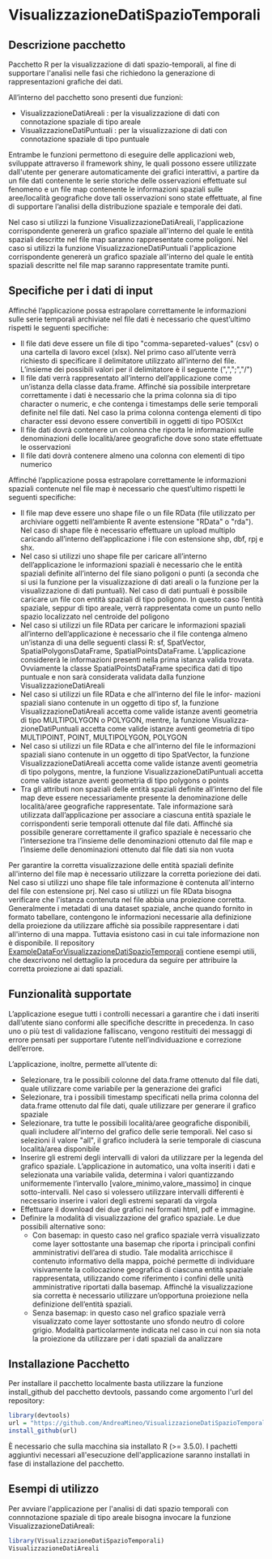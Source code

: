 # VisualizzazioneDatiSpazioTemporali


## Descrizione pacchetto

Pacchetto R per la visualizzazione di dati spazio-temporali, al fine di supportare l'analisi nelle fasi che richiedono la generazione di rappresentazioni grafiche dei dati.

All’interno del pacchetto sono presenti due funzioni:
* VisualizzazioneDatiAreali : per la visualizzazione di dati con connotazione spaziale di tipo areale
* VisualizzazioneDatiPuntuali : per la visualizzazione di dati con
connotazione spaziale di tipo puntuale

Entrambe le funzioni permettono di eseguire delle applicazioni web, sviluppate attraverso il framework shiny, le quali possono essere utilizzate dall'utente per generare automaticamente dei grafici interattivi, a partire da un file dati contenente le serie storiche delle osservazioni effettuate sul fenomeno e un file map contenente le informazioni spaziali sulle aree/località geografiche dove tali osservazioni sono state effettuate, al fine di supportare l’analisi della distribuzione spaziale e temporale dei dati.

Nel caso si utilizzi la funzione VisualizzazioneDatiAreali, l'applicazione corrispondente genererà un grafico spaziale all'interno del quale le entità spaziali descritte nel file map saranno rappresentate come poligoni. Nel caso si utilizzi la funzione VisualizzazioneDatiPuntuali l'applicazione corrispondente genererà un grafico spaziale all'interno del quale le entità spaziali descritte nel file map saranno rappresentate tramite punti.


## Specifiche per i dati di input

Affinché l’applicazione possa estrapolare correttamente le informazioni sulle
serie temporali archiviate nel file dati è necessario che quest’ultimo rispetti le
seguenti specifiche:
* Il file dati deve essere un file di tipo "comma-separeted-values" (csv) o una
cartella di lavoro excel (xlsx). Nel primo caso all’utente verrà richiesto
di specificare il delimitatore utilizzato all’interno del file. L’insieme dei
possibili valori per il delimitatore è il seguente (",",";","/")
* Il file dati verrà rappresentato all’interno dell’applicazione come un’istanza
della classe data.frame. Affinché sia possibile interpretare correttamente i
dati è necessario che la prima colonna sia di tipo character o numeric, e
che contenga i timestamps delle serie temporali definite nel file dati. Nel
caso la prima colonna contenga elementi di tipo character essi devono
essere convertibili in oggetti di tipo POSIXct
* Il file dati dovrà contenere un colonna che riporta le informazioni sulle
denominazioni delle località/aree geografiche dove sono state effettuate le
osservazioni
* Il file dati dovrà contenere almeno una colonna con elementi di tipo
numerico

Affinché l’applicazione possa estrapolare correttamente le informazioni spaziali contenute nel file map è necessario che quest’ultimo rispetti le seguenti specifiche:
* Il file map deve essere uno shape file o un file RData (file utilizzato per
archiviare oggetti nell’ambiente R avente estensione "RData" o "rda").
Nel caso di shape file è necessario effettuare un upload multiplo caricando
all’interno dell’applicazione i file con estensione shp, dbf, rpj e shx.
* Nel caso si utilizzi uno shape file per caricare all’interno dell’applicazione le
informazioni spaziali è necessario che le entità spaziali definite all’interno
del file siano poligoni o punti (a seconda che si usi la funzione per la
visualizzazione di dati areali o la funzione per la visualizzazione di dati
puntuali). Nel caso di dati puntuali è possibile caricare un file con entità
spaziali di tipo poligono. In questo caso l’entità spaziale, seppur di tipo
areale, verrà rappresentata come un punto nello spazio localizzato nel
centroide del poligono
* Nel caso si utilizzi un file RData per caricare le informazioni spaziali all’interno dell’applicazione è necessario che il file contenga almeno
un’istanza di una delle seguenti classi R: sf, SpatVector, SpatialPolygonsDataFrame, SpatialPointsDataFrame. L’applicazione considererà le
informazioni presenti nella prima istanza valida trovata. Ovviamente la
classe SpatialPointsDataFrame specifica dati di tipo puntuale e non sarà
considerata validata dalla funzione VisualizzazioneDatiAreali
* Nel caso si utilizzi un file RData e che all’interno del file le infor-
mazioni spaziali siano contenute in un oggetto di tipo sf, la funzione
VisualizzazioneDatiAreali accetta come valide istanze aventi geometria di
tipo MULTIPOLYGON o POLYGON, mentre, la funzione Visualizza-
zioneDatiPuntuali accetta come valide istanze aventi geometria di tipo
MULTIPOINT, POINT, MULTIPOLYGON, POLYGON
* Nel caso si utilizzi un file RData e che all’interno del file le informazioni
spaziali siano contenute in un oggetto di tipo SpatVector, la funzione
VisualizzazioneDatiAreali accetta come valide istanze aventi geometria di
tipo polygons, mentre, la funzione VisualizzazioneDatiPuntuali accetta
come valide istanze aventi geometria di tipo polygons o points
* Tra gli attributi non spaziali delle entità spaziali definite all’interno del
file map deve essere necessariamente presente la denominazione delle
località/aree geografiche rappresentate. Tale informazione sarà utilizzata
dall’applicazione per associare a ciascuna entità spaziale le corrispondenti
serie temporali ottenute dal file dati. Affinché sia possibile generare
correttamente il grafico spaziale è necessario che l’intersezione tra l’insieme
delle denominazioni ottenuto dal file map e l’insieme delle denominazioni
ottenuto dal file dati sia non vuota

Per garantire la corretta visualizzazione delle entità spaziali definite all'interno del file map è necessario utilizzare la corretta poriezione dei dati. Nel caso si utilizzi uno shape file tale informazione è contenuta all'interno del file con estensione prj. Nel caso si utilizzi un file RData bisogna verificare che l'istanza contenuta nel file abbia una proiezione corretta. Generalmente i metadati di una dataset spaziale, anche quando fornito in formato tabellare, contengono le informazioni necessarie alla definizione della proiezione da utilizzare affichè sia possibile rappresentare i dati all'interno di una mappa. Tuttavia esistono casi in cui tale informazione non è disponibile. Il repository [ExampleDataForVisualizzazioneDatiSpazioTemporali](https://github.com/AndreaMineo/ExampleDataForVisualizzazioneDatiSpazioTemporali) contiene esempi utili, che dexcrivono nel dettaglio la procedura da seguire per attribuire la corretta proiezione ai dati spaziali. 



## Funzionalità supportate

L’applicazione esegue tutti i controlli necessari a garantire che i dati inseriti
dall’utente siano conformi alle specifiche descritte in precedenza. In caso uno
o più test di validazione falliscano, vengono restituiti dei messaggi di errore
pensati per supportare l’utente nell’individuazione e correzione dell’errore.

L’applicazione, inoltre, permette all’utente di:
* Selezionare, tra le possibili colonne del data.frame ottenuto dal file dati,
quale utilizzare come variabile per la generazione dei grafici
* Selezionare, tra i possibili timestamp specificati nella prima colonna del
data.frame ottenuto dal file dati, quale utilizzare per generare il grafico
spaziale
* Selezionare, tra tutte le possibili località/aree geografiche disponibili,
quali includere all’interno del grafico delle serie temporali. Nel caso si
selezioni il valore "all", il grafico includerà la serie temporale di ciascuna
località/area disponibile
* Inserire gli estremi degli intervalli di valori da utilizzare per la legenda
del grafico spaziale. L’applicazione in automatico, una volta inseriti i
dati e selezionata una variabile valida, determina i valori quantizzando
uniformemente l’intervallo [valore_minimo,valore_massimo] in cinque
sotto-intervalli. Nel caso si volessero utilizzare intervalli differenti è
necessario inserire i valori degli estremi separati da virgola
* Effettuare il download dei due grafici nei formati html, pdf e immagine.
* Definire la modalità di visualizzazione del grafico spaziale. Le due possibili
alternative sono:
  * Con basemap: in questo caso nel grafico spaziale verrà visualizzato come layer sottostante una basemap che riporta i principali confini         amministrativi dell’area di studio. Tale modalità arricchisce il contenuto informativo della mappa, poiché permette di individuare visivamente la collocazione geografica di ciascuna entità spaziale rappresentata, utilizzando come riferimento i confini delle unità amministrative riportati dalla     basemap. Affinché la visualizzazione sia corretta è necessario utilizzare un’opportuna proiezione nella definizione dell’entità spaziali.
  * Senza basemap: in questo caso nel grafico spaziale verrà visualizzato come layer sottostante uno sfondo neutro di colore grigio. Modalità particolarmente indicata nel caso in cui non sia nota la proiezione da utilizzare per i dati spaziali da analizzare



## Installazione Pacchetto

Per installare il pacchetto localmente basta utilizzare la funzione install\_github del pacchetto devtools, passando come argomento l'url del repository:

```R
library(devtools)
url = "https://github.com/AndreaMineo/VisualizzazioneDatiSpazioTemporali"
install_github(url)
```
È necessario che sulla macchina sia installato R (>= 3.5.0). I pachetti aggiuntivi necessari all'esecuzione dell'applicazione saranno installati in fase di installazione del pacchetto.

## Esempi di utilizzo

Per avviare l'applicazione per l'analisi di dati spazio temporali con connnotazione spaziale di tipo areale bisogna invocare la funzione VisualizzazioneDatiAreali:

```R
library(VisualizzazioneDatiSpazioTemporali)
VisualizzazioneDatiAreali
```



